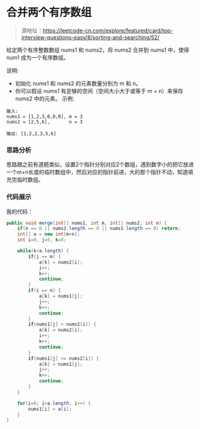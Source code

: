 # 合并两个有序数组

> 源地址：https://leetcode-cn.com/explore/featured/card/top-interview-questions-easy/8/sorting-and-searching/52/

给定两个有序整数数组 nums1 和 nums2，将 nums2 合并到 nums1 中，使得 num1 成为一个有序数组。

说明:

* 初始化 nums1 和 nums2 的元素数量分别为 m 和 n。
* 你可以假设 nums1 有足够的空间（空间大小大于或等于 m + n）来保存 nums2 中的元素。
示例:
```
输入:
nums1 = [1,2,3,0,0,0], m = 3
nums2 = [2,5,6],       n = 3

输出: [1,2,2,3,5,6]
```
### 思路分析
思路跟之前有道题类似，设置2个指针分别对应2个数组，遇到数字小的把它放进一个m+n长度的临时数组中，然后对应的指针前进，大的那个指针不动，知道填充完临时数组。

### 代码展示
我的代码：
```java
public void merge(int[] nums1, int m, int[] nums2, int n) {
    if(n == 0 || nums2.length == 0 || nums1.length == 0) return;
    int[] a = new int[m+n];
    int i=0, j=0, k=0;

    while(k<a.length) {
        if(j == m) {
            a[k] = nums2[i];
            i++;
            k++;
            continue;
        }
        if(i == n) {
            a[k] = nums1[j];
            j++;
            k++;
            continue;
        }
        if(nums1[j] > nums2[i]) {
            a[k] = nums2[i];
            i++;
            k++;
            continue;
        }
        if(nums1[j] <= nums2[i]) {
            a[k] = nums1[j];
            j++;
            k++;
            continue;
        }
    }

    for(i=0; i<a.length; i++) {
        nums1[i] = a[i];
    }
}

```

